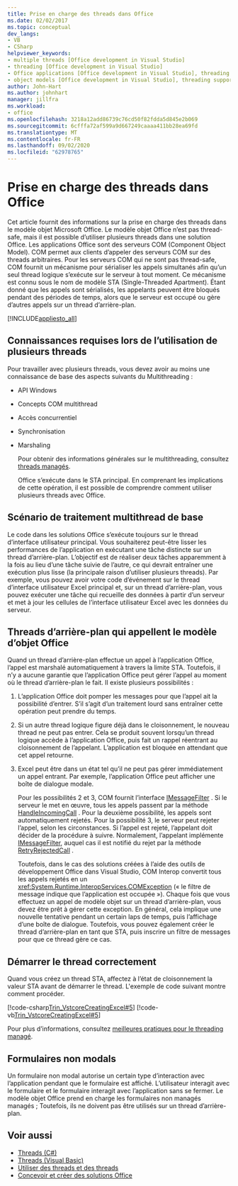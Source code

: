 ```yaml
---
title: Prise en charge des threads dans Office
ms.date: 02/02/2017
ms.topic: conceptual
dev_langs:
- VB
- CSharp
helpviewer_keywords:
- multiple threads [Office development in Visual Studio]
- threading [Office development in Visual Studio]
- Office applications [Office development in Visual Studio], threading support
- object models [Office development in Visual Studio], threading support
author: John-Hart
ms.author: johnhart
manager: jillfra
ms.workload:
- office
ms.openlocfilehash: 3218a12add86739c76cd50f82fdda5d845e2b069
ms.sourcegitcommit: 6cfffa72af599a9d667249caaaa411bb28ea69fd
ms.translationtype: MT
ms.contentlocale: fr-FR
ms.lasthandoff: 09/02/2020
ms.locfileid: "62978765"
---
```

# <a name="threading-support-in-office"></a>Prise en charge des threads dans Office
  Cet article fournit des informations sur la prise en charge des threads dans le modèle objet Microsoft Office. Le modèle objet Office n’est pas thread-safe, mais il est possible d’utiliser plusieurs threads dans une solution Office. Les applications Office sont des serveurs COM (Component Object Model). COM permet aux clients d’appeler des serveurs COM sur des threads arbitraires. Pour les serveurs COM qui ne sont pas thread-safe, COM fournit un mécanisme pour sérialiser les appels simultanés afin qu’un seul thread logique s’exécute sur le serveur à tout moment. Ce mécanisme est connu sous le nom de modèle STA (Single-Threaded Apartment). Étant donné que les appels sont sérialisés, les appelants peuvent être bloqués pendant des périodes de temps, alors que le serveur est occupé ou gère d’autres appels sur un thread d’arrière-plan.

 [!INCLUDE[appliesto_all](../vsto/includes/appliesto-all-md.md)]

## <a name="knowledge-required-when-using-multiple-threads"></a>Connaissances requises lors de l’utilisation de plusieurs threads
 Pour travailler avec plusieurs threads, vous devez avoir au moins une connaissance de base des aspects suivants du Multithreading :

- API Windows

- Concepts COM multithread

- Accès concurrentiel

- Synchronisation

- Marshaling

  Pour obtenir des informations générales sur le multithreading, consultez [threads managés](/dotnet/standard/threading/).

  Office s’exécute dans le STA principal. En comprenant les implications de cette opération, il est possible de comprendre comment utiliser plusieurs threads avec Office.

## <a name="basic-multithreading-scenario"></a>Scénario de traitement multithread de base
 Le code dans les solutions Office s’exécute toujours sur le thread d’interface utilisateur principal. Vous souhaiterez peut-être lisser les performances de l’application en exécutant une tâche distincte sur un thread d’arrière-plan. L’objectif est de réaliser deux tâches apparemment à la fois au lieu d’une tâche suivie de l’autre, ce qui devrait entraîner une exécution plus lisse (la principale raison d’utiliser plusieurs threads). Par exemple, vous pouvez avoir votre code d’événement sur le thread d’interface utilisateur Excel principal et, sur un thread d’arrière-plan, vous pouvez exécuter une tâche qui recueille des données à partir d’un serveur et met à jour les cellules de l’interface utilisateur Excel avec les données du serveur.

## <a name="background-threads-that-call-into-the-office-object-model"></a>Threads d’arrière-plan qui appellent le modèle d’objet Office
 Quand un thread d’arrière-plan effectue un appel à l’application Office, l’appel est marshalé automatiquement à travers la limite STA. Toutefois, il n’y a aucune garantie que l’application Office peut gérer l’appel au moment où le thread d’arrière-plan le fait. Il existe plusieurs possibilités :

1. L’application Office doit pomper les messages pour que l’appel ait la possibilité d’entrer. S’il s’agit d’un traitement lourd sans entraîner cette opération peut prendre du temps.

2. Si un autre thread logique figure déjà dans le cloisonnement, le nouveau thread ne peut pas entrer. Cela se produit souvent lorsqu’un thread logique accède à l’application Office, puis fait un rappel réentrant au cloisonnement de l’appelant. L’application est bloquée en attendant que cet appel retourne.

3. Excel peut être dans un état tel qu’il ne peut pas gérer immédiatement un appel entrant. Par exemple, l’application Office peut afficher une boîte de dialogue modale.

   Pour les possibilités 2 et 3, COM fournit l’interface [IMessageFilter](/windows/desktop/api/objidl/nn-objidl-imessagefilter) . Si le serveur le met en œuvre, tous les appels passent par la méthode [HandleIncomingCall](/windows/desktop/api/objidl/nf-objidl-imessagefilter-handleincomingcall) . Pour la deuxième possibilité, les appels sont automatiquement rejetés. Pour la possibilité 3, le serveur peut rejeter l’appel, selon les circonstances. Si l’appel est rejeté, l’appelant doit décider de la procédure à suivre. Normalement, l’appelant implémente [IMessageFilter](/windows/desktop/api/objidl/nn-objidl-imessagefilter), auquel cas il est notifié du rejet par la méthode [RetryRejectedCall](/windows/desktop/api/objidl/nf-objidl-imessagefilter-retryrejectedcall) .

   Toutefois, dans le cas des solutions créées à l’aide des outils de développement Office dans Visual Studio, COM Interop convertit tous les appels rejetés en un <xref:System.Runtime.InteropServices.COMException> (« le filtre de message indique que l’application est occupée »). Chaque fois que vous effectuez un appel de modèle objet sur un thread d’arrière-plan, vous devez être prêt à gérer cette exception. En général, cela implique une nouvelle tentative pendant un certain laps de temps, puis l’affichage d’une boîte de dialogue. Toutefois, vous pouvez également créer le thread d’arrière-plan en tant que STA, puis inscrire un filtre de messages pour que ce thread gère ce cas.

## <a name="start-the-thread-correctly"></a>Démarrer le thread correctement
 Quand vous créez un thread STA, affectez à l’état de cloisonnement la valeur STA avant de démarrer le thread. L'exemple de code suivant montre comment procéder.

 [!code-csharp[Trin_VstcoreCreatingExcel#5](../vsto/codesnippet/CSharp/Trin_VstcoreCreatingExcelCS/ThisWorkbook.cs#5)]
 [!code-vb[Trin_VstcoreCreatingExcel#5](../vsto/codesnippet/VisualBasic/Trin_VstcoreCreatingExcelVB/ThisWorkbook.vb#5)]

 Pour plus d’informations, consultez [meilleures pratiques pour le threading managé](/dotnet/standard/threading/managed-threading-best-practices).

## <a name="modeless-forms"></a>Formulaires non modals
 Un formulaire non modal autorise un certain type d’interaction avec l’application pendant que le formulaire est affiché. L’utilisateur interagit avec le formulaire et le formulaire interagit avec l’application sans se fermer. Le modèle objet Office prend en charge les formulaires non managés managés ; Toutefois, ils ne doivent pas être utilisés sur un thread d’arrière-plan.

## <a name="see-also"></a>Voir aussi
- [Threads (C#)](/dotnet/csharp/programming-guide/concepts/threading/index)
- [Threads (Visual Basic)](/dotnet/visual-basic/programming-guide/concepts/threading/index)
- [Utiliser des threads et des threads](/dotnet/standard/threading/using-threads-and-threading)
- [Concevoir et créer des solutions Office](../vsto/designing-and-creating-office-solutions.md)
